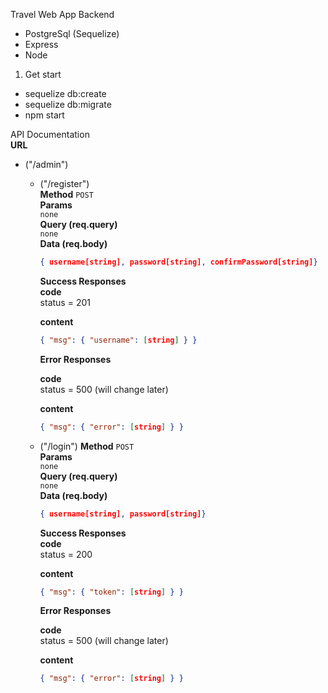 Travel Web App Backend

- PostgreSql (Sequelize)
- Express
- Node

1. Get start

- sequelize db:create
- sequelize db:migrate
- npm start

API Documentation<br>
**URL**

- ("/admin")

  - ("/register") <br>
    **Method**
    `POST`<br>
    **Params**<br>
    `none`<br>
    **Query (req.query)**<br>
    `none`<br>
    **Data (req.body)**<br>

    ```json
    { username[string], password[string], confirmPassword[string]}
    ```

    **Success Responses**<br>
    **code**<br>
    status = 201

    **content**

    ```json
    { "msg": { "username": [string] } }
    ```

    **Error Responses**<br>

    **code**<br>
    status = 500 (will change later)

    **content**

    ```json
    { "msg": { "error": [string] } }
    ```

  - ("/login")
    **Method**
    `POST`<br>
    **Params**<br>
    `none`<br>
    **Query (req.query)**<br>
    `none`<br>
    **Data (req.body)**<br>

    ```json
    { username[string], password[string]}
    ```

    **Success Responses**<br>
    **code**<br>
    status = 200

    **content**

    ```json
    { "msg": { "token": [string] } }
    ```

    **Error Responses**<br>

    **code**<br>
    status = 500 (will change later)

    **content**

    ```json
    { "msg": { "error": [string] } }
    ```
